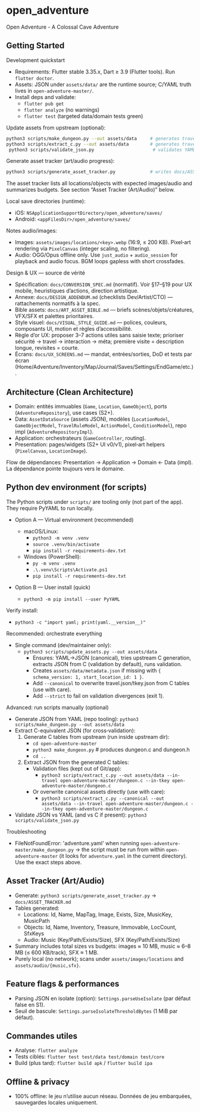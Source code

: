 # open_adventure

Open Adventure - A Colossal Cave Adventure

## Getting Started

Development quickstart

- Requirements: Flutter stable 3.35.x, Dart ≥ 3.9 (Flutter tools). Run `flutter doctor`.
- Assets: JSON under `assets/data/` are the runtime source; C/YAML truth lives in `open-adventure-master/`.
- Install deps and validate:
  - `flutter pub get`
  - `flutter analyze` (no warnings)
  - `flutter test` (targeted data/domain tests green)

Update assets from upstream (optional):

```bash
python3 scripts/make_dungeon.py --out assets/data     # generates travel.json + tkey.json
python3 scripts/extract_c.py --out assets/data        # generates travel_c.json + tkey_c.json (for validation)
 python3 scripts/validate_json.py                      # validates YAML → JSON consistency
```

Generate asset tracker (art/audio progress):

```bash
python3 scripts/generate_asset_tracker.py             # writes docs/ASSET_TRACKER.md
```

The asset tracker lists all locations/objects with expected images/audio and summarizes budgets. See section “Asset Tracker (Art/Audio)” below.

Local save directories (runtime):

- iOS: `NSApplicationSupportDirectory/open_adventure/saves/`
- Android: `<appFilesDir>/open_adventure/saves/`

Notes audio/images:

- Images: `assets/images/locations/<key>.webp` (16:9, ≤ 200 KB). Pixel‑art rendering via `PixelCanvas` (integer scaling, no filtering).
- Audio: OGG/Opus offline only. Use `just_audio` + `audio_session` for playback and audio focus. BGM loops gapless with short crossfades.

Design & UX — source de vérité

- Spécification: `docs/CONVERSION_SPEC.md` (normatif). Voir §17–§19 pour UX mobile, heuristiques d’actions, direction artistique.
- Annexe: `docs/DESIGN_ADDENDUM.md` (checklists Dev/Artist/CTO) — rattachements normatifs à la spec.
- Bible assets: `docs/ART_ASSET_BIBLE.md` — briefs scènes/objets/créatures, VFX/SFX et palettes prioritaires.
- Style visuel: `docs/VISUAL_STYLE_GUIDE.md` — polices, couleurs, composants UI, motion et règles d’accessibilité.
- Règle d’or UX: proposer 3–7 actions utiles sans saisie texte; prioriser sécurité → travel → interaction → méta; première visite = description longue, revisites = courte.
- Écrans: `docs/UX_SCREENS.md` — mandat, entrées/sorties, DoD et tests par écran (Home/Adventure/Inventory/Map/Journal/Saves/Settings/EndGame/etc.).

## Architecture (Clean Architecture)

- Domain: entités immuables (`Game`, `Location`, `GameObject`), ports (`AdventureRepository`), use cases (S2+).
- Data: `AssetDataSource` (assets JSON), modèles (`LocationModel`, `GameObjectModel`, `TravelRuleModel`, `ActionModel`, `ConditionModel`), repo impl (`AdventureRepositoryImpl`).
- Application: orchestrateurs (`GameController`, routing).
- Presentation: pages/widgets (S2+ UI v0/v1), pixel‑art helpers (`PixelCanvas`, `LocationImage`).

Flow de dépendances: Presentation → Application → Domain ← Data (impl). La dépendance pointe toujours vers le domaine.

## Python dev environment (for scripts)

The Python scripts under `scripts/` are tooling only (not part of the app). They require PyYAML to run locally.

- Option A — Virtual environment (recommended)
  - macOS/Linux:
    - `python3 -m venv .venv`
    - `source .venv/bin/activate`
    - `pip install -r requirements-dev.txt`
  - Windows (PowerShell):
    - `py -m venv .venv`
    - `.\.venv\Scripts\Activate.ps1`
    - `pip install -r requirements-dev.txt`

- Option B — User install (quick)
  - `python3 -m pip install --user PyYAML`

Verify install:

- `python3 -c "import yaml; print(yaml.__version__)"`

Recommended: orchestrate everything

- Single command (dev/maintainer only):
  - `python3 scripts/update_assets.py --out assets/data`
    - Ensures: YAML→JSON (canonical), tries upstream C generation, extracts JSON from C (validation by default), runs validation.
    - Creates `assets/data/metadata.json` if missing with `{ schema_version: 1, start_location_id: 1 }`.
    - Add `--canonical` to overwrite travel.json/tkey.json from C tables (use with care).
    - Add `--strict` to fail on validation divergences (exit 1).

Advanced: run scripts manually (optional)

- Generate JSON from YAML (repo tooling): `python3 scripts/make_dungeon.py --out assets/data`
- Extract C-equivalent JSON (for cross‑validation):
  1) Generate C tables from upstream (run inside upstream dir):
     - `cd open-adventure-master`
     - `python3 make_dungeon.py`   # produces dungeon.c and dungeon.h
     - `cd ..`
  2) Extract JSON from the generated C tables:
     - Validation files (kept out of Git/app):
       - `python3 scripts/extract_c.py --out assets/data --in-travel open-adventure-master/dungeon.c --in-tkey open-adventure-master/dungeon.c`
     - Or overwrite canonical assets directly (use with care):
       - `python3 scripts/extract_c.py --canonical --out assets/data --in-travel open-adventure-master/dungeon.c --in-tkey open-adventure-master/dungeon.c`
- Validate JSON vs YAML (and vs C if present): `python3 scripts/validate_json.py`

Troubleshooting

- FileNotFoundError: 'adventure.yaml' when running `open-adventure-master/make_dungeon.py` → the script must be run from within `open-adventure-master` (it looks for `adventure.yaml` in the current directory). Use the exact steps above.

## Asset Tracker (Art/Audio)

- Generate: `python3 scripts/generate_asset_tracker.py` → `docs/ASSET_TRACKER.md`
- Tables generated:
  - Locations: Id, Name, MapTag, Image, Exists, Size, MusicKey, MusicPath
  - Objects: Id, Name, Inventory, Treasure, Immovable, LocCount, SfxKeys
  - Audio: Music (Key/Path/Exists/Size), SFX (Key/Path/Exists/Size)
- Summary includes total sizes vs budgets: images ≈ 10 MB, music ≈ 6–8 MB (≤ 600 KB/track), SFX ≈ 1 MB.
- Purely local (no network); scans under `assets/images/locations` and `assets/audio/{music,sfx}`.

## Feature flags & performances

- Parsing JSON en isolate (option): `Settings.parseUseIsolate` (par défaut false en S1).
- Seuil de bascule: `Settings.parseIsolateThresholdBytes` (1 MiB par défaut).

## Commandes utiles

- Analyse: `flutter analyze`
- Tests ciblés: `flutter test test/data test/domain test/core`
- Build (plus tard): `flutter build apk` / `flutter build ipa`

## Offline & privacy

- 100% offline: le jeu n’utilise aucun réseau. Données de jeu embarquées, sauvegardes locales uniquement.
